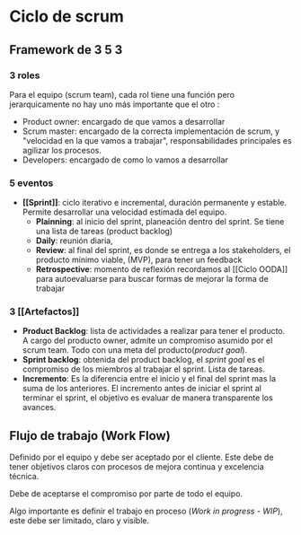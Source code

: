 # Ciclo de scrum 


## Framework de 3 5 3

### 3 roles

Para el equipo (scrum team), cada rol tiene una función pero jerarquicamente no hay uno más importante que el otro : 

* Product owner: encargado de que vamos a desarrollar
* Scrum master: encargado de la correcta implementación de scrum, y "velocidad en la que vamos a trabajar", responsabilidades principales es agilizar los procesos. 
* Developers: encargado de como lo vamos a desarrollar 

### 5 eventos 

* **[[Sprint]]**: ciclo iterativo e incremental, duración permanente y estable. Permite desarrollar una velocidad estimada del equipo. 
	* **Plainning**: al inicio del sprint, planeación dentro del sprint. Se tiene una lista de tareas (product backlog)
	* **Daily**: reunión diaria, 
	* **Review**: al final del sprint, es donde se entrega a los stakeholders, el producto mínimo viable, (MVP), para tener un feedback 
	* **Retrospective**: momento de reflexión recordamos al  [[Ciclo  OODA]] para autoevaluarse para buscar formas de mejorar la forma de trabajar 

### 3 [[Artefactos]]

* **Product Backlog**: lista de actividades a realizar para tener el producto. A cargo del producto owner, admite un compromiso asumido por el scrum team. Todo con una meta del producto(*product goal*).  
* **Sprint backlog**: obtenida del product backlog, el *sprint goal* es el compromiso de los miembros al trabajar el sprint. Lista de tareas.  
* **Incremento**: Es la diferencia entre el inicio y el final del sprint mas la suma de los anteriores. El incremento antes de iniciar el sprint al terminar el sprint, el objetivo es evaluar de manera transparente los avances. 


## Flujo de trabajo (Work Flow)

Definido por el equipo y debe ser aceptado por el cliente. Este debe de tener objetivos claros con procesos de mejora continua y excelencia técnica. 

Debe de aceptarse el compromiso por parte de todo el equipo. 

Algo importante es definir el trabajo en proceso (*Work in progress - WIP*), este debe ser limitado, claro y visible. 

